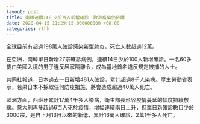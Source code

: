 ```yaml
---
layout: post
title: 南韓連續14日少於百人新增確診　歐洲疫情仍持續
date: 2020-04-15 11:29:15.000000000 +08:00
categories: rthk
---
```


全球目前有超過198萬人確診感染新型肺炎，死亡人數超過12萬。

在亞洲，南韓單日新增27宗確診病例，連續14日少於100人新增確診。一名60多歲由美國入境的男子違反居家隔離令，成為當地首名違反規定被捕的人士。

共同社報道，日本過去一日新增481人確診，累計超過8千人染病。厚生勞動省表示，若果日本不採取任何防疫措施，將會造成超過40萬人死亡。

歐洲方面，西班牙累計17萬4千多人染病，衛生部長形容疫情蔓延的幅度持續放緩。意大利再多超過6百人死於疫情，增幅連續兩日上升，但單日新確診數目少於3000宗，是自上月13日以來的新低，累計16萬人確診、2萬1千多人死亡。
